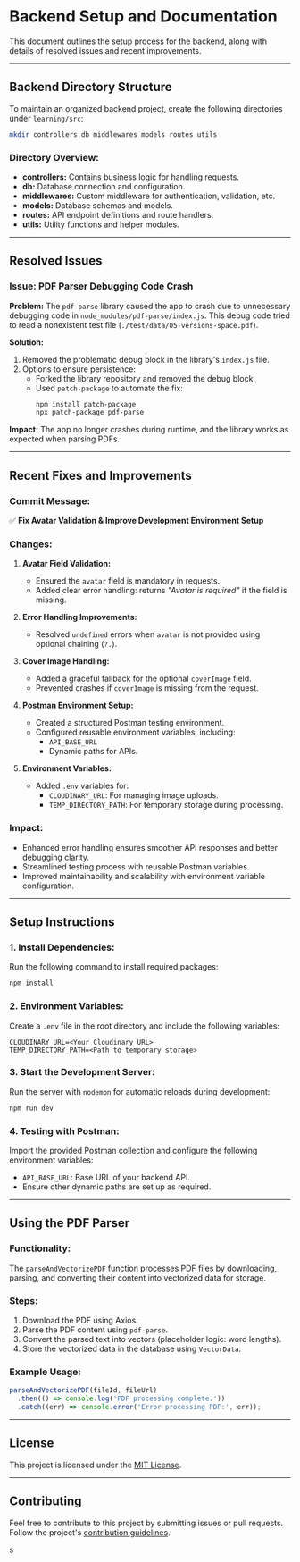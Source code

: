 # Backend Setup and Documentation

This document outlines the setup process for the backend, along with details of resolved issues and recent improvements.

---

## **Backend Directory Structure**

To maintain an organized backend project, create the following directories under `learning/src`:

```sh
mkdir controllers db middlewares models routes utils
```

### Directory Overview:
- **controllers:** Contains business logic for handling requests.
- **db:** Database connection and configuration.
- **middlewares:** Custom middleware for authentication, validation, etc.
- **models:** Database schemas and models.
- **routes:** API endpoint definitions and route handlers.
- **utils:** Utility functions and helper modules.

---

## **Resolved Issues**

### **Issue: PDF Parser Debugging Code Crash**
**Problem:**
The `pdf-parse` library caused the app to crash due to unnecessary debugging code in `node_modules/pdf-parse/index.js`. This debug code tried to read a nonexistent test file (`./test/data/05-versions-space.pdf`).

**Solution:**
1. Removed the problematic debug block in the library's `index.js` file.
2. Options to ensure persistence:
   - Forked the library repository and removed the debug block.
   - Used `patch-package` to automate the fix:
     ```bash
     npm install patch-package
     npx patch-package pdf-parse
     ```

**Impact:** The app no longer crashes during runtime, and the library works as expected when parsing PDFs.

---

## **Recent Fixes and Improvements**

### Commit Message:
✅ **Fix Avatar Validation & Improve Development Environment Setup**

### **Changes:**

1. **Avatar Field Validation:**
   - Ensured the `avatar` field is mandatory in requests.
   - Added clear error handling: returns *"Avatar is required"* if the field is missing.

2. **Error Handling Improvements:**
   - Resolved `undefined` errors when `avatar` is not provided using optional chaining (`?.`).

3. **Cover Image Handling:**
   - Added a graceful fallback for the optional `coverImage` field.
   - Prevented crashes if `coverImage` is missing from the request.

4. **Postman Environment Setup:**
   - Created a structured Postman testing environment.
   - Configured reusable environment variables, including:
     - `API_BASE_URL`
     - Dynamic paths for APIs.

5. **Environment Variables:**
   - Added `.env` variables for:
     - `CLOUDINARY_URL`: For managing image uploads.
     - `TEMP_DIRECTORY_PATH`: For temporary storage during processing.

### **Impact:**
- Enhanced error handling ensures smoother API responses and better debugging clarity.
- Streamlined testing process with reusable Postman variables.
- Improved maintainability and scalability with environment variable configuration.

---

## **Setup Instructions**

### 1. **Install Dependencies:**
Run the following command to install required packages:
```sh
npm install
```

### 2. **Environment Variables:**
Create a `.env` file in the root directory and include the following variables:
```env
CLOUDINARY_URL=<Your Cloudinary URL>
TEMP_DIRECTORY_PATH=<Path to temporary storage>
```

### 3. **Start the Development Server:**
Run the server with `nodemon` for automatic reloads during development:
```sh
npm run dev
```

### 4. **Testing with Postman:**
Import the provided Postman collection and configure the following environment variables:
- `API_BASE_URL`: Base URL of your backend API.
- Ensure other dynamic paths are set up as required.

---

## **Using the PDF Parser**

### Functionality:
The `parseAndVectorizePDF` function processes PDF files by downloading, parsing, and converting their content into vectorized data for storage.

### Steps:
1. Download the PDF using Axios.
2. Parse the PDF content using `pdf-parse`.
3. Convert the parsed text into vectors (placeholder logic: word lengths).
4. Store the vectorized data in the database using `VectorData`.

### Example Usage:
```javascript
parseAndVectorizePDF(fileId, fileUrl)
  .then(() => console.log('PDF processing complete.'))
  .catch((err) => console.error('Error processing PDF:', err));
```

---

## **License**
This project is licensed under the [MIT License](LICENSE).

---

## **Contributing**
Feel free to contribute to this project by submitting issues or pull requests. Follow the project's [contribution guidelines](CONTRIBUTING.md).

s